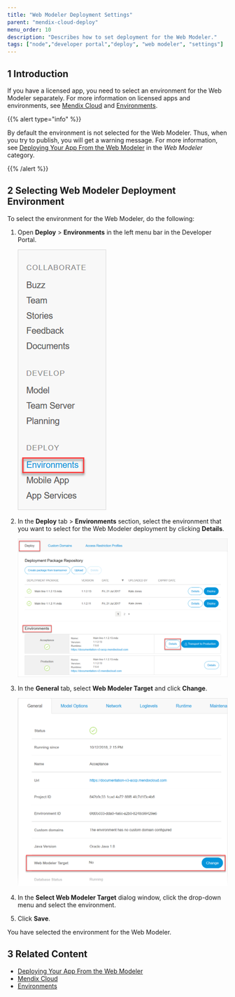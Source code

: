```yaml
---
title: "Web Modeler Deployment Settings"
parent: "mendix-cloud-deploy"
menu_order: 10
description: "Describes how to set deployment for the Web Modeler."
tags: ["node","developer portal","deploy", "web modeler", "settings"]
---
```


## 1 Introduction

If you have a licensed app, you need to select an environment for the Web Modeler separately. For more information on licensed apps and environments, see [Mendix Cloud](mendix-cloud-deploy) and [Environments](environments). 

{{% alert type="info" %}}

By default the environment is not selected for the Web Modeler. Thus, when you try to publish, you will get a warning message. For more information, see [Deploying Your App From the Web Modeler](/refguide/web-modeler/deployment-wm) in the *Web Modeler* category.

{{% /alert %}}

## 2 Selecting Web Modeler Deployment Environment 

To select the environment for the Web Modeler, do the following:

1.  Open **Deploy** > **Environments** in the left menu bar in the Developer Portal.

    ![Environments in the Developer Portal](attachments/web-modeler-deployment-settings/developer-portal-deploy-environments.png)

2.  In the **Deploy** tab > **Environments** section, select the environment that you want to select for the Web Modeler deployment by clicking **Details**. 

    ![Details of an Environment in the Developer Portal](attachments/web-modeler-deployment-settings/developer-portal-environments-details.png)

3.  In the **General** tab, select **Web Modeler Target** and click **Change**.

    ![](attachments/web-modeler-deployment-settings/developer-portal-web-modeler-target.png)

4. In the **Select Web Modeler Target** dialog window, click the drop-down menu and select the environment. 

5. Click **Save**.

You have selected the environment for the Web Modeler. 

## 3 Related Content

*   [Deploying Your App From the Web Modeler](/refguide/web-modeler/deployment-wm)
*   [Mendix Cloud](mendix-cloud-deploy)
*   [Environments](environments)
